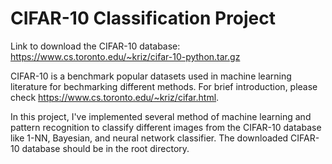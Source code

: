 <h1>CIFAR-10 Classification Project</h1>

Link to download the CIFAR-10 database: https://www.cs.toronto.edu/~kriz/cifar-10-python.tar.gz

CIFAR-10 is a benchmark popular datasets used in machine learning literature for bechmarking different methods. For brief introduction, please check https://www.cs.toronto.edu/~kriz/cifar.html.

In this project, I've implemented several method of machine learning and pattern recognition to classify different images from the CIFAR-10 database like 1-NN, Bayesian, and neural network classifier. The downloaded CIFAR-10 database should be in the root directory.